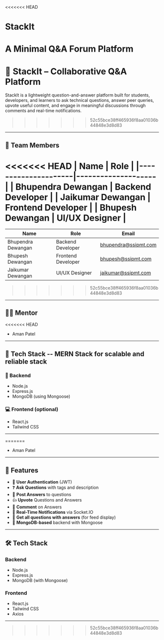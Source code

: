 <<<<<<< HEAD
# StackIt
A Minimal Q&amp;A Forum Platform
=======
# 🧠 StackIt – Collaborative Q&A Platform

StackIt is a lightweight question-and-answer platform built for students, developers, and learners to ask technical questions, answer peer queries, upvote useful content, and engage in meaningful discussions through comments and real-time notifications.
>>>>>>> 52c55bce38ff465936f8aa01036b44848e3d8d83

---

## 👥 Team Members

<<<<<<< HEAD
| Name                | Role               | 
|---------------------|--------------------|
| Bhupendra Dewangan  | Backend Developer  | 
| Jaikumar Dewangan   | Frontend Developer | 
| Bhupesh Dewangan    | UI/UX Designer     | 
=======
| Name                | Role               | Email                  |
|---------------------|--------------------|------------------------|
| Bhupendra Dewangan  | Backend Developer  | bhupendra@ssipmt.com  |
| Bhupesh Dewangan    | Frontend Developer | bhupesh@ssipmt.com  |
| Jaikumar Dewangan   | UI/UX Designer     | jaikumar@ssipmt.com  |
>>>>>>> 52c55bce38ff465936f8aa01036b44848e3d8d83

---

## 👨‍🏫 Mentor

<<<<<<< HEAD
- Aman Patel    

---

## 🚀 Tech Stack -- MERN Stack for scalable and reliable stack

### 🔧 Backend
- Node.js
- Express.js
- MongoDB (using Mongoose)

### 💻 Frontend (optional)
- React.js
- Tailwind CSS
  
---
=======
- Aman Patel

---

## 🚀 Features

- 🔐 **User Authentication** (JWT)
- ❓ **Ask Questions** with tags and description
- 💬 **Post Answers** to questions
- 👍 **Upvote** Questions and Answers
- 💬 **Comment** on Answers
- 🔔 **Real-Time Notifications** via Socket.IO
- 🧠 **Get all questions with answers** (for feed display)
- 🧾 **MongoDB-based** backend with Mongoose

---

## 🛠️ Tech Stack

### Backend
- Node.js
- Express.js
- MongoDB (with Mongoose)

### Frontend
- React.js
- Tailwind CSS
- Axios

---
>>>>>>> 52c55bce38ff465936f8aa01036b44848e3d8d83
